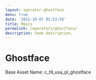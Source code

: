 ```yaml
---
layout: operator-ghostface
menu: true
date: '2021-10-07 01:53:59'
title: Maxis
permalink: /operators/ghostface/
description: Some description.
---
```


# Ghostface

Base Asset Name: c_t9_usa_pl_ghostface